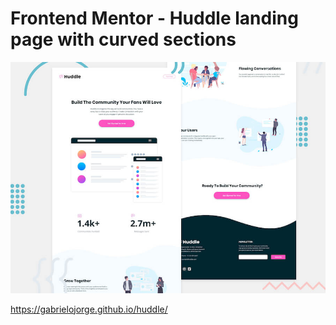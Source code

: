 # Frontend Mentor - Huddle landing page with curved sections

![Header/intro section for the Huddle landing page with curved sections](./design/desktop-preview.jpg)

https://gabrielojorge.github.io/huddle/
